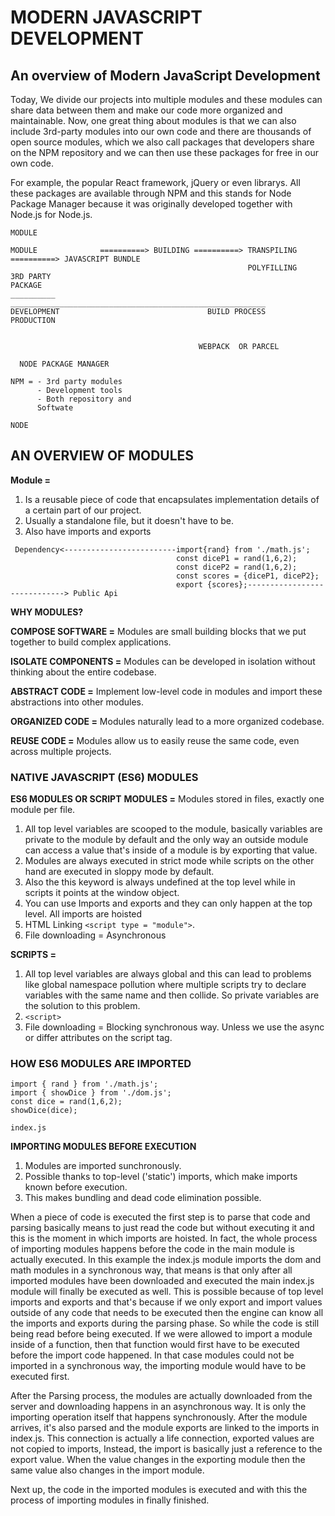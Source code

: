 # **MODERN JAVASCRIPT DEVELOPMENT**

## **An overview of Modern JavaScript Development**

Today, We divide our projects into multiple modules and these modules can share data between them and make our code more organized and maintainable. Now, one great thing about modules is that we can also include 3rd-party modules into our own code and there are thousands of open source modules, which we also call packages that developers share on the NPM repository and we can then use these packages for free in our own code.

For example, the popular React framework, jQuery or even librarys. All these packages are available through NPM and this stands for Node Package Manager because it was originally developed together with Node.js for Node.js.

```
MODULE

MODULE              ==========> BUILDING ==========> TRANSPILING  ==========> JAVASCRIPT BUNDLE
                                                     POLYFILLING
3RD PARTY
PACKAGE
__________          _________________________________________________________
DEVELOPMENT                                 BUILD PROCESS                       PRODUCTION


                                          WEBPACK  OR PARCEL

  NODE PACKAGE MANAGER

NPM = - 3rd party modules
      - Development tools
      - Both repository and
      Softwate

NODE
```

## **AN OVERVIEW OF MODULES**

**Module =**

1. Is a reusable piece of code that encapsulates implementation details of a certain part of our project.
2. Usually a standalone file, but it doesn't have to be.
3. Also have imports and exports

```
 Dependency<-------------------------import{rand} from './math.js';
                                     const diceP1 = rand(1,6,2);
                                     const diceP2 = rand(1,6,2);
                                     const scores = {diceP1, diceP2};
                                     export {scores};-----------------------------> Public Api
```

**WHY MODULES?**

**COMPOSE SOFTWARE =**
Modules are small building blocks that we put together to build complex applications.

**ISOLATE COMPONENTS =**
Modules can be developed in isolation without thinking about the entire codebase.

**ABSTRACT CODE =**
Implement low-level code in modules and import these abstractions into other modules.

**ORGANIZED CODE =**
Modules naturally lead to a more organized codebase.

**REUSE CODE =**
Modules allow us to easily reuse the same code, even across multiple projects.

### **NATIVE JAVASCRIPT (ES6) MODULES**

**ES6 MODULES OR SCRIPT**
**MODULES =** Modules stored in files, exactly one module per file.

1. All top level variables are scooped to the module, basically variables are private to the module by default and the only way an outside module can access a value that's inside of a module is by exporting that value.
2. Modules are always executed in strict mode while scripts on the other hand are executed in sloppy mode by default.
3. Also the this keyword is always undefined at the top level while in scripts it points at the window object.
4. You can use Imports and exports and they can only happen at the top level. All imports are hoisted
5. HTML Linking `<script type = "module">`.
6. File downloading = Asynchronous

**SCRIPTS =**

1. All top level variables are always global and this can lead to problems like global namespace pollution where multiple scripts try to declare variables with the same name and then collide. So private variables are the solution to this problem.
2. `<script>`
3. File downloading = Blocking synchronous way. Unless we use the async or differ attributes on the script tag.

### **HOW ES6 MODULES ARE IMPORTED**

```
import { rand } from './math.js';
import { showDice } from './dom.js';
const dice = rand(1,6,2);
showDice(dice);

index.js

```

**IMPORTING MODULES BEFORE EXECUTION**

1. Modules are imported sunchronously.
2. Possible thanks to top-level ('static') imports, which make imports known before execution.
3. This makes bundling and dead code elimination possible.

When a piece of code is executed the first step is to parse that code and parsing basically means to just read the code but without executing it and this is the moment in which imports are hoisted. In fact, the whole process of importing modules happens before the code in the main module is actually executed. In this example the index.js module imports the dom and math modules in a synchronous way, that means is that only after all imported modules have been downloaded and executed the main index.js module will finally be executed as well. This is possible because of top level imports and exports and that's because if we only export and import values outside of any code that needs to be executed then the engine can know all the imports and exports during the parsing phase. So while the code is still being read before being executed. If we were allowed to import a module inside of a function, then that function would first have to be executed before the import code happened. In that case modules could not be imported in a synchronous way, the importing module would have to be executed first.

After the Parsing process, the modules are actually downloaded from the server and downloading happens in an asynchronous way. It is only the importing operation itself that happens synchronously. After the module arrives, it's also parsed and the module exports are linked to the imports in index.js. This connection is actually a life connection, exported values are not copied to imports, Instead, the import is basically just a reference to the export value. When the value changes in the exporting module then the same value also changes in the import module.

Next up, the code in the imported modules is executed and with this the process of importing modules in finally finished.
